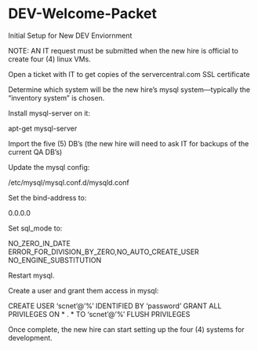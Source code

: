 # DEV-Welcome-Packet
Initial Setup for New DEV Enviornment

NOTE: AN IT request must be submitted when the new hire is official to create four (4) linux VMs.

Open a ticket with IT to get copies of the servercentral.com SSL certificate 

Determine which system will be the new hire’s mysql system—typically the “inventory system” is chosen.

Install mysql-server on it: 

  apt-get mysql-server

Import the five (5) DB’s (the new hire will need to ask IT for backups of the current QA DB’s)

Update the mysql config:

  /etc/mysql/mysql.conf.d/mysqld.conf 
  
Set the bind-address to: 

  0.0.0.0 
  
Set sql_mode to: 

  NO_ZERO_IN_DATE
  ERROR_FOR_DIVISION_BY_ZERO,NO_AUTO_CREATE_USER
  NO_ENGINE_SUBSTITUTION 

Restart mysql.

Create a user and grant them access in mysql:

  CREATE USER ‘scnet’@’%’ IDENTIFIED BY ‘password’
  GRANT ALL PRIVILEGES ON * . * TO ‘scnet’@’%’
  FLUSH PRIVILEGES

Once complete, the new hire can start setting up the four (4) systems for development.

